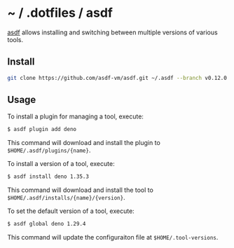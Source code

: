 # ~ / .dotfiles / asdf

[asdf](https://asdf-vm.com/) allows installing and switching between
multiple versions of various tools.

## Install

```sh
git clone https://github.com/asdf-vm/asdf.git ~/.asdf --branch v0.12.0
```

## Usage

To install a plugin for managing a tool, execute:

```sh
$ asdf plugin add deno
```

This command will download and install the plugin to `$HOME/.asdf/plugins/{name}`.

To install a version of a tool, execute:

```sh
$ asdf install deno 1.35.3
```

This command will download and install the tool to `$HOME/.asdf/installs/{name}/{version}`.

To set the default version of a tool, execute:

```sh
$ asdf global deno 1.29.4
```

This command will update the configuraiton file at `$HOME/.tool-versions`.
